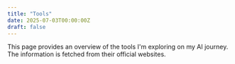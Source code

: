 ```yaml
---
title: "Tools"
date: 2025-07-03T00:00:00Z
draft: false
---
```


This page provides an overview of the tools I'm exploring on my AI journey. The information is fetched from their official websites.
